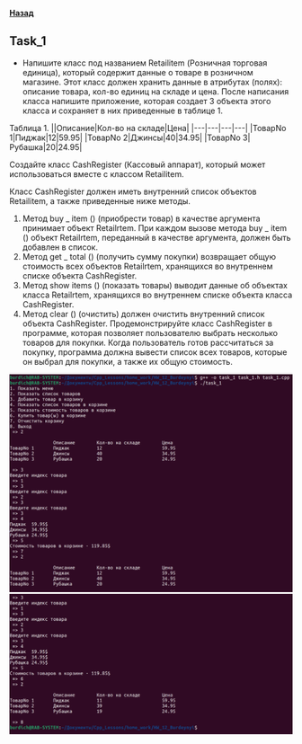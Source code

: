 [**Назад**](https://github.com/BurdichxD4r/Cpp_Lessons/tree/master)
## Task_1

- Напишите класс под названием Retailitem (Розничная торговая единица), который содержит данные о товаре в розничном магазине. Этот класс должен хранить данные в атрибутах (полях): описание товара, кол-во единиц на складе и цена. После написания класса напишите приложение, которая создает 3 объекта этого класса и сохраняет в них приведенные в таблице 1.

Таблица 1.
||Описание|Кол-во на складе|Цена|
|---|---|---|---|
|ТоварNo 1|Пиджак|12|59.95|
|ТоварNo 2|Джинсы|40|34.95|
|ТоварNo 3|Рубашка|20|24.95|

Создайте класс CashRegister (Кассовый аппарат), который может использоваться вместе с классом Retailitem.

Класс СashRegister должен иметь внутренний список объектов Retailitem, а также приведенные ниже методы.
1. Метод buy _ item () (приобрести товар) в качестве аргумента принимает объект Retailrtem.
При каждом вызове метода buy _ item () объект Retailrtem, переданный в качестве аргумента, должен быть добавлен в список.
2. Метод get _ total () (получить сумму покупки) возвращает общую стоимость всех объектов Retailrtem, хранящихся во внутреннем списке объекта CashRegister.
3. Метод show items () (показать товары) выводит данные об объектах класса Retailrtem, хранящихся во внутреннем списке объекта класса СashRegister.
4. Метод clear () (очистить) должен очистить внутренний список объекта CashRegister. Продемонстрируйте класс CashRegister в программе, которая позволяет пользователю выбрать несколько товаров для покупки. Когда пользователь готов рассчитаться за покупку, программа должна вывести список всех товаров, которые он выбрал для покупки, а также их общую стоимость.

<img src="jpg/1.png"><br><img src="jpg/2.png">